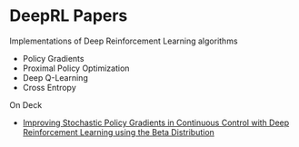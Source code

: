# DeepRL Papers

Implementations of Deep Reinforcement Learning algorithms

* Policy Gradients
* Proximal Policy Optimization
* Deep Q-Learning
* Cross Entropy

On Deck

* [Improving Stochastic Policy Gradients in Continuous Control with Deep Reinforcement Learning using the Beta Distribution](http://proceedings.mlr.press/v70/chou17a/chou17a.pdf)
